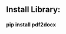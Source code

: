

###



###



###

<h2 align="left">Install Library:</h2>
<h4 align="left">pip install pdf2docx</h4>

###


###



###



###
